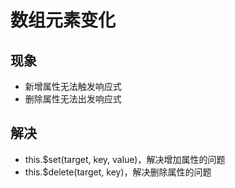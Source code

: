 # 数组元素变化

## 现象

- 新增属性无法触发响应式
- 删除属性无法出发响应式

## 解决

- this.$set(target, key, value)，解决增加属性的问题
- this.$delete(target, key)，解决删除属性的问题
